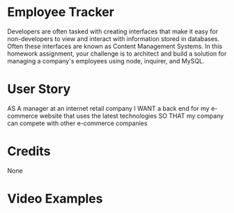 # Employee Tracker
Developers are often tasked with creating interfaces that make it easy for non-developers to view and interact with information stored in databases. Often these interfaces are known as Content Management Systems. In this homework assignment, your challenge is to architect and build a solution for managing a company's employees using node, inquirer, and MySQL.

# User Story
AS A manager at an internet retail company
I WANT a back end for my e-commerce website that uses the latest technologies
SO THAT my company can compete with other e-commerce companies

# Credits
None

# Video Examples
